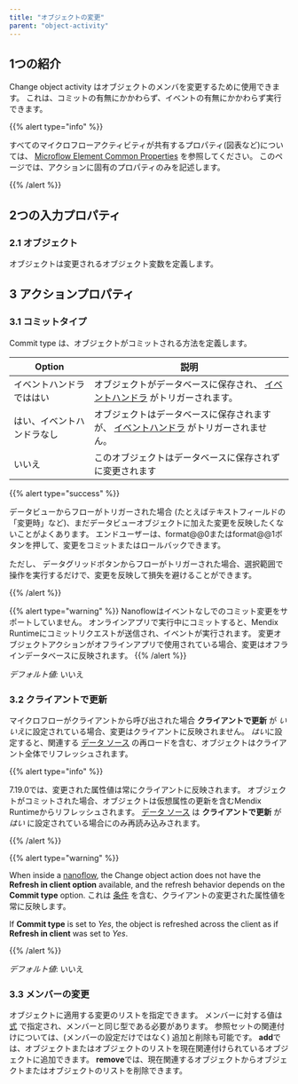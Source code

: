 ```yaml
---
title: "オブジェクトの変更"
parent: "object-activity"
---
```


## 1つの紹介

Change object activity はオブジェクトのメンバを変更するために使用できます。 これは、コミットの有無にかかわらず、イベントの有無にかかわらず実行できます。

{{% alert type="info" %}}

すべてのマイクロフローアクティビティが共有するプロパティ(図表など)については、 [Microflow Element Common Properties](microflow-element-common-properties) を参照してください。 このページでは、アクションに固有のプロパティのみを記述します。

{{% /alert %}}

## 2つの入力プロパティ

### 2.1 オブジェクト

オブジェクトは変更されるオブジェクト変数を定義します。

## 3 アクションプロパティ

### 3.1 コミットタイプ

Commit type は、オブジェクトがコミットされる方法を定義します。

| Option        | 説明                                                            |
| ------------- | ------------------------------------------------------------- |
| イベントハンドラでははい  | オブジェクトがデータベースに保存され、 [イベントハンドラ](event-handlers) がトリガーされます。     |
| はい、イベントハンドラなし | オブジェクトはデータベースに保存されますが、 [イベントハンドラ](event-handlers) がトリガーされません。 |
| いいえ           | このオブジェクトはデータベースに保存されずに変更されます                                  |

{{% alert type="success" %}}

データビューからフローがトリガーされた場合 (たとえばテキストフィールドの「変更時」など)、まだデータビューオブジェクトに加えた変更を反映したくないことがよくあります。 エンドユーザーは、format@@0またはformat@@1ボタンを押して、変更をコミットまたはロールバックできます。

ただし、 データグリッドボタンからフローがトリガーされた場合、選択範囲で操作を実行するだけで、変更を反映して損失を避けることができます。

{{% /alert %}}

{{% alert type="warning" %}}
Nanoflowはイベントなしでのコミット変更をサポートしていません。 オンラインアプリで実行中にコミットすると、Mendix Runtimeにコミットリクエストが送信され、イベントが実行されます。 変更オブジェクトアクションがオフラインアプリで使用されている場合、変更はオフラインデータベースに反映されます。
{{% /alert %}}

_デフォルト値:_ いいえ

### 3.2 クライアントで更新

マイクロフローがクライアントから呼び出された場合 **クライアントで更新** が *いいえ*に設定されている場合、変更はクライアントに反映されません。 *はい*に設定すると、関連する [データ ソース](data-sources) の再ロードを含む、オブジェクトはクライアント全体でリフレッシュされます。

{{% alert type="info" %}}

7.19.0では、変更された属性値は常にクライアントに反映されます。 オブジェクトがコミットされた場合、オブジェクトは仮想属性の更新を含むMendix Runtimeからリフレッシュされます。 [データ ソース](data-sources) は **クライアントで更新** が *はい* に設定されている場合にのみ再読み込みされます。

{{% /alert %}}

{{% alert type="warning" %}}

When inside a [nanoflow](nanoflows), the Change object action does not have the **Refresh in client option** available, and the refresh behavior depends on the **Commit type** option. これは [条件](conditions) を含む、クライアントの変更された属性値を常に反映します。

If **Commit type** is set to *Yes*, the object is refreshed across the client as if **Refresh in client** was set to *Yes*.

{{% /alert %}}

_デフォルト値_: いいえ

### 3.3 メンバーの変更

オブジェクトに適用する変更のリストを指定できます。 メンバーに対する値は [式](expressions) で指定され、メンバーと同じ型である必要があります。 参照セットの関連付けについては、(メンバーの設定だけではなく) 追加と削除も可能です。 **add**では、オブジェクトまたはオブジェクトのリストを現在関連付けられているオブジェクトに追加できます。 **remove**では、現在関連するオブジェクトからオブジェクトまたはオブジェクトのリストを削除できます。
